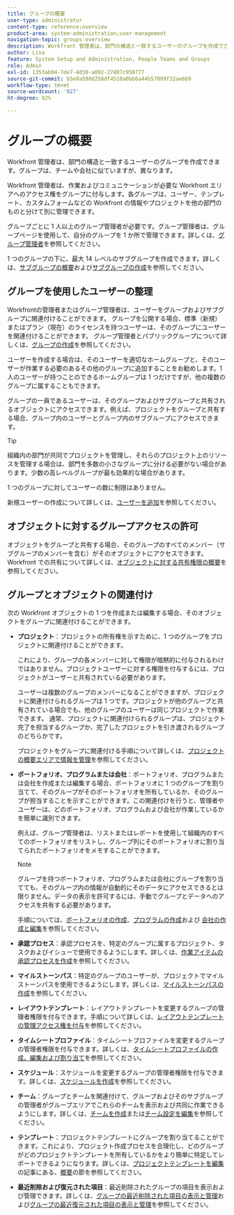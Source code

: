 ```yaml
---
title: グループの概要
user-type: administrator
content-type: reference;overview
product-area: system-administration;user-management
navigation-topic: groups-overview
description: Workfront 管理者は、部門の構造と一致するユーザーのグループを作成できます。グループは、チームや会社に似ていますが、異なります。
author: Lisa
feature: System Setup and Administration, People Teams and Groups
role: Admin
exl-id: 1353ab04-7de7-4d30-a092-27807c950777
source-git-commit: b5e0a590d258df4510a0bb6a44b57099f32ae6b9
workflow-type: tm+mt
source-wordcount: '927'
ht-degree: 92%

---
```


# グループの概要

<!-- Audited: 01/2024 -->

Workfront 管理者は、部門の構造と一致するユーザーのグループを作成できます。グループは、チームや会社に似ていますが、異なります。

Workfront 管理者は、作業およびコミュニケーションが必要な Workfront エリアへのアクセス権をグループに付与します。各グループは、ユーザー、テンプレート、カスタムフォームなどの Workfront の情報やプロジェクトを他の部門のものと分けて別に管理できます。

グループごとに 1 人以上のグループ管理者が必要です。グループ管理者は、グループページを使用して、自分のグループを 1 か所で管理できます。詳しくは、[グループ管理者](../../../administration-and-setup/manage-groups/group-roles/group-administrators.md)を参照してください。

1 つのグループの下に、最大 14 レベルのサブグループを作成できます。詳しくは、[サブグループの概要](../../../administration-and-setup/manage-groups/groups-overview/subgroups.md)および[サブグループの作成](../../../administration-and-setup/manage-groups/create-and-manage-subgroups/create-a-subgroup.md)を参照してください。

## グループを使用したユーザーの整理

Workfrontの管理者またはグループ管理者は、ユーザーをグループおよびサブグループに関連付けることができます。 グループを公開する場合、標準（新規）またはプラン（現在）のライセンスを持つユーザーは、そのグループにユーザーを関連付けることができます。 グループ管理者とパブリックグループについて詳しくは、[グループの作成](../../../administration-and-setup/manage-groups/create-and-manage-groups/create-a-group.md)を参照してください。

ユーザーを作成する場合は、そのユーザーを適切なホームグループと、そのユーザーが作業する必要のあるその他のグループに追加することをお勧めします。1 人のユーザーが持つことのできるホームグループは 1 つだけですが、他の複数のグループに属することもできます。

グループの一員であるユーザーは、そのグループおよびサブグループと共有されるオブジェクトにアクセスできます。例えば、プロジェクトをグループと共有する場合、グループ内のユーザーとグループ内のサブグループにアクセスできます。

>[!TIP]
>
>組織内の部門が共同でプロジェクトを管理し、それらのプロジェクト上のリソースを管理する場合は、部門を多数の小さなグループに分ける必要がない場合があります。少数の高レベルグループが最も効果的な場合があります。

1 つのグループに対してユーザーの数に制限はありません。

新規ユーザーの作成について詳しくは、[ユーザーを追加](../../../administration-and-setup/add-users/add-users.md)を参照してください。

## オブジェクトに対するグループアクセスの許可

オブジェクトをグループと共有する場合、そのグループのすべてのメンバー（サブグループのメンバーを含む）がそのオブジェクトにアクセスできます。Workfront での共有について詳しくは、[オブジェクトに対する共有権限の概要](../../../workfront-basics/grant-and-request-access-to-objects/sharing-permissions-on-objects-overview.md)を参照してください。

## グループとオブジェクトの関連付け

次の Workfront オブジェクトの 1 つを作成または編集する場合、そのオブジェクトをグループに関連付けることができます。

* **プロジェクト**：プロジェクトの所有権を示すために、1 つのグループをプロジェクトに関連付けることができます。

  これにより、グループの各メンバーに対して権限が暗黙的に付与されるわけではありません。プロジェクトユーザーに対する権限を付与するには、プロジェクトがユーザーと共有されている必要があります。

  ユーザーは複数のグループのメンバーになることができますが、プロジェクトに関連付けられるグループは 1 つです。プロジェクトが他のグループと共有されている場合でも、他のグループのユーザーは同じプロジェクトで作業できます。 通常、プロジェクトに関連付けられるグループは、プロジェクト完了を担当するグループか、完了したプロジェクトを引き渡されるグループのどちらかです。

  プロジェクトをグループに関連付ける手順について詳しくは、[プロジェクトの概要エリアで情報を管理](../../../manage-work/projects/manage-projects/understand-project-overview-area.md)を参照してください。

* **ポートフォリオ、プログラムまたは会社**：ポートフォリオ、プログラムまたは会社を作成または編集する場合、ポートフォリオに 1 つのグループを割り当てて、そのグループがそのポートフォリオを所有しているか、そのグループが担当することを示すことができます。この関連付けを行うと、管理者やユーザーは、どのポートフォリオ、プログラムおよび会社が作業しているかを簡単に識別できます。

  例えば、グループ管理者は、リストまたはレポートを使用して組織内のすべてのポートフォリオをリストし、グループ列にそのポートフォリオに割り当てられたポートフォリオをメモすることができます。

  >[!NOTE]
  >
  >グループを持つポートフォリオ、プログラムまたは会社にグループを割り当てても、そのグループ内の情報が自動的にそのデータにアクセスできるとは限りません。データの表示を許可するには、手動でグループとデータへのアクセスを共有する必要があります。

  手順については、[ポートフォリオの作成](../../../manage-work/portfolios/create-and-manage-portfolios/create-portfolios.md)、[プログラムの作成](../../../manage-work/portfolios/create-and-manage-programs/create-program.md)および [会社の作成と編集](../../../administration-and-setup/set-up-workfront/organizational-setup/create-and-edit-companies.md)を参照してください。

* **承認プロセス**：承認プロセスを、特定のグループに属するプロジェクト、タスクおよびイシューで使用できるようにします。詳しくは、[作業アイテムの承認プロセスを作成](../../../administration-and-setup/customize-workfront/configure-approval-milestone-processes/create-approval-processes.md)を参照してください。
* **マイルストーンパス**：特定のグループのユーザーが、プロジェクトでマイルストーンパスを使用できるようにします。詳しくは、[マイルストーンパスの作成](../../../administration-and-setup/customize-workfront/configure-approval-milestone-processes/create-milestone-path.md)を参照してください。
* **レイアウトテンプレート**：レイアウトテンプレートを変更するグループの管理者権限を付与できます。手順について詳しくは、[レイアウトテンプレートの管理アクセス権を付与](../../../administration-and-setup/customize-workfront/use-layout-templates/grant-admin-access-layout-template.md)を参照してください。

* **タイムシートプロファイル**：タイムシートプロファイルを変更するグループの管理者権限を付与できます。詳しくは、[タイムシートプロファイルの作成、編集および割り当て](../../../timesheets/create-and-manage-timesheets/create-timesheet-profiles.md)を参照してください。

* **スケジュール**：スケジュールを変更するグループの管理者権限を付与できます。詳しくは、[スケジュールを作成](../../../administration-and-setup/set-up-workfront/configure-timesheets-schedules/create-schedules.md)を参照してください。
* **チーム**：グループとチームを関連付けて、グループおよびそのサブグループの管理者がグループエリアでこれらのチームを表示および共同に作業できるようにします。詳しくは、[チームを作成](../../../people-teams-and-groups/create-and-manage-teams/create-a-team.md)または[チーム設定を編集](../../../people-teams-and-groups/create-and-manage-teams/edit-team-settings.md)を参照してください。
* **テンプレート**：プロジェクトテンプレートにグループを割り当てることができます。これにより、プロジェクト作成プロセスを合理化し、どのグループがどのプロジェクトテンプレートを所有しているかをより簡単に特定してレポートできるようになります。詳しくは、[プロジェクトテンプレートを編集](../../../manage-work/projects/create-and-manage-templates/edit-templates.md)の記事にある、[概要](../../../manage-work/projects/create-and-manage-templates/edit-templates.md#overview)の節を参照してください。

* **最近削除および復元された項目**：最近削除されたグループの項目を表示および管理できます。詳しくは、[グループの最近削除された項目の表示と管理](../../../administration-and-setup/manage-groups/work-with-group-objects/view-manage-groups-recently-deleted-objects.md)および[グループの最近復元された項目の表示と管理](../../../administration-and-setup/manage-groups/work-with-group-objects/view-manage-groups-recently-restored-objects.md)を参照してください。
